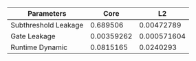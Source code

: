 | Parameters | Core | L2 |
| --- | --- | --- |
| Subthreshold Leakage | 0.689506 | 0.00472789 |
| Gate Leakage | 0.00359262 | 0.000571604 |
| Runtime Dynamic | 0.0815165 | 0.0240293 |
